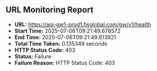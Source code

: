 ## URL Monitoring Report

- **URL:** https://api-gw1-prod1.fisglobal.com/gw/v1/health
- **Start Time:** 2025-07-06T09:21:49.678572
- **End Time:** 2025-07-06T09:21:49.813921
- **Total Time Taken:** 0.135349 seconds
- **HTTP Status Code:** 403
- **Status:** Failure
- **Failure Reason:** HTTP Status Code: 403
